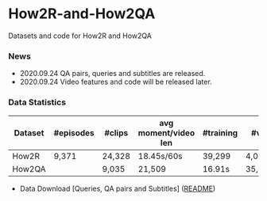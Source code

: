 # How2R-and-How2QA
Datasets and code for How2R and How2QA

### News
- 2020.09.24 QA pairs, queries and subtitles are released.
- 2020.09.24 Video features and code will be released later.

### Data Statistics

Dataset | #episodes | #clips | avg moment/video len | #training | #val | #public testing
------ | -------- | ----- | ------------ | ---------------------- | ---------------------- | ----------------
How2R|9,371|24,328|18.45s/60s|39,299|4,076|4,019
How2QA||9,035|21,509|16.91s|35,404|2,852|2,937

- Data Download
[Queries, QA pairs and Subtitles] ([README](https://drive.google.com/open?id=1titZ7HIvzjCQvGasc1qcDlTooTxoufbI))

